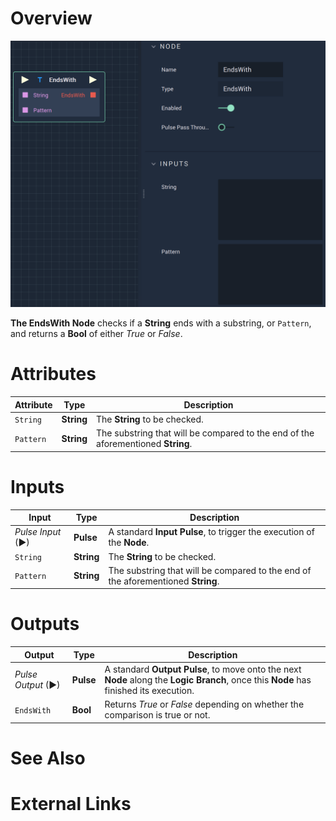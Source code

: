 # Overview

![The EndsWith Node.](../../.gitbook/assets/endswith.png)

**The EndsWith Node** checks if a **String** ends with a substring, or `Pattern`, and returns a **Bool** of either *True* or *False*.

# Attributes

|Attribute|Type|Description|
|---|---|---|
|`String`|**String**|The **String** to be checked.|
|`Pattern`|**String**|The substring that will be compared to the end of the aforementioned **String**.|

# Inputs

|Input|Type|Description|
|---|---|---|
|*Pulse Input* (►)|**Pulse**|A standard **Input Pulse**, to trigger the execution of the **Node**.|
|`String`|**String**|The **String** to be checked.|
|`Pattern`|**String**|The substring that will be compared to the end of the aforementioned **String**.|

# Outputs

|Output|Type|Description|
|---|---|---|
|*Pulse Output* (►)|**Pulse**|A standard **Output Pulse**, to move onto the next **Node** along the **Logic Branch**, once this **Node** has finished its execution.|
|`EndsWith`|**Bool**|Returns *True* or *False* depending on whether the comparison is true or not.|

# See Also

# External Links


